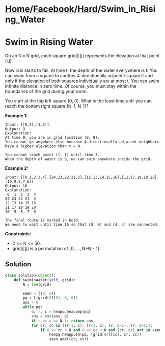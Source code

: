 # [Home](./../..)/[Facebook](./..)/[Hard](./)/Swim_in_Rising_Water
<h1>Swim in Rising Water</h1>

<p>
On an N x N grid, each square grid[i][j] represents the elevation at that point (i,j).
</p>
<p>
Now rain starts to fall. At time t, the depth of the water everywhere is t. You can swim from a square to another 4-directionally adjacent square if and only if the elevation of both squares individually are at most t. You can swim infinite distance in zero time. Of course, you must stay within the boundaries of the grid during your swim.
</p>
<p>
You start at the top left square (0, 0). What is the least time until you can reach the bottom right square (N-1, N-1)?
</p>

<b>Example 1:</b>

    Input: [[0,2],[1,3]]
    Output: 3
    Explanation:
    At time 0, you are in grid location (0, 0).
    You cannot go anywhere else because 4-directionally adjacent neighbors have a higher elevation than t = 0.

    You cannot reach point (1, 1) until time 3.
    When the depth of water is 3, we can swim anywhere inside the grid.
    
<b>Example 2:</b>

    Input: [[0,1,2,3,4],[24,23,22,21,5],[12,13,14,15,16],[11,17,18,19,20],[10,9,8,7,6]]
    Output: 16
    Explanation:
     0  1  2  3  4
    24 23 22 21  5
    12 13 14 15 16
    11 17 18 19 20
    10  9  8  7  6

    The final route is marked in bold.
    We need to wait until time 16 so that (0, 0) and (4, 4) are connected.
<b>Constraints:</b>

- 2 <= N <= 50.
- grid[i][j] is a permutation of [0, ..., N*N - 1].

<h2>Solution</h2>

```python
class Solution(object):
    def swimInWater(self, grid):
        N = len(grid)

        seen = {(0, 0)}
        pq = [(grid[0][0], 0, 0)]
        ans = 0
        while pq:
            d, r, c = heapq.heappop(pq)
            ans = max(ans, d)
            if r == c == N-1: return ans
            for cr, cc in ((r-1, c), (r+1, c), (r, c-1), (r, c+1)):
                if 0 <= cr < N and 0 <= cc < N and (cr, cc) not in seen:
                    heapq.heappush(pq, (grid[cr][cc], cr, cc))
                    seen.add((cr, cc))
```
